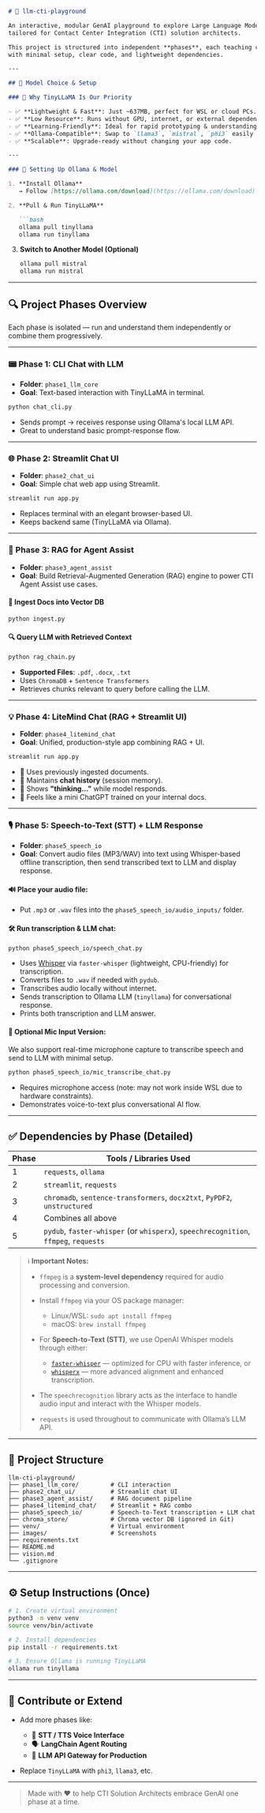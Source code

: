````markdown
# 💬 llm-cti-playground

An interactive, modular GenAI playground to explore Large Language Models (LLMs) hands-on —  
tailored for Contact Center Integration (CTI) solution architects.  

This project is structured into independent **phases**, each teaching core GenAI concepts  
with minimal setup, clear code, and lightweight dependencies.

---

## 🧠 Model Choice & Setup

### 🚀 Why TinyLLaMA Is Our Priority

- ✅ **Lightweight & Fast**: Just ~637MB, perfect for WSL or cloud PCs.  
- ✅ **Low Resource**: Runs without GPU, internet, or external dependencies.  
- ✅ **Learning-Friendly**: Ideal for rapid prototyping & understanding LLM internals.  
- ✅ **Ollama-Compatible**: Swap to `llama3`, `mistral`, `phi3` easily later.  
- ✅ **Scalable**: Upgrade-ready without changing your app code.

---

### 🔧 Setting Up Ollama & Model

1. **Install Ollama**  
   → Follow [https://ollama.com/download](https://ollama.com/download)

2. **Pull & Run TinyLLaMA**

   ```bash
   ollama pull tinyllama
   ollama run tinyllama
````

3. **Switch to Another Model (Optional)**

   ```bash
   ollama pull mistral
   ollama run mistral
   ```

---

## 🔍 Project Phases Overview

Each phase is isolated — run and understand them independently or combine them progressively.

---

### 📟 Phase 1: CLI Chat with LLM

* **Folder**: `phase1_llm_core`
* **Goal**: Text-based interaction with TinyLLaMA in terminal.

```bash
python chat_cli.py
```

* Sends prompt → receives response using Ollama's local LLM API.
* Great to understand basic prompt-response flow.

---

### 🌐 Phase 2: Streamlit Chat UI

* **Folder**: `phase2_chat_ui`
* **Goal**: Simple chat web app using Streamlit.

```bash
streamlit run app.py
```

* Replaces terminal with an elegant browser-based UI.
* Keeps backend same (TinyLLaMA via Ollama).

---

### 🧠 Phase 3: RAG for Agent Assist

* **Folder**: `phase3_agent_assist`
* **Goal**: Build Retrieval-Augmented Generation (RAG) engine to power CTI Agent Assist use cases.

#### 📝 Ingest Docs into Vector DB

```bash
python ingest.py
```

#### 🔍 Query LLM with Retrieved Context

```bash
python rag_chain.py
```

* **Supported Files**: `.pdf`, `.docx`, `.txt`
* Uses `ChromaDB` + `Sentence Transformers`
* Retrieves chunks relevant to query before calling the LLM.

---

### 💡 Phase 4: LiteMind Chat (RAG + Streamlit UI)

* **Folder**: `phase4_litemind_chat`
* **Goal**: Unified, production-style app combining RAG + UI.

```bash
streamlit run app.py
```

* 📁 Uses previously ingested documents.
* 🧠 Maintains **chat history** (session memory).
* 🔄 Shows **"thinking..."** while model responds.
* 💬 Feels like a mini ChatGPT trained on your internal docs.

---

### 🎙️ Phase 5: Speech-to-Text (STT) + LLM Response

* **Folder**: `phase5_speech_io`
* **Goal**: Convert audio files (MP3/WAV) into text using Whisper-based offline transcription, then send transcribed text to LLM and display response.

#### 🔊 Place your audio file:

* Put `.mp3` or `.wav` files into the `phase5_speech_io/audio_inputs/` folder.

#### 🛠️ Run transcription & LLM chat:

```bash
python phase5_speech_io/speech_chat.py
```

* Uses [Whisper](https://github.com/openai/whisper) via `faster-whisper` (lightweight, CPU-friendly) for transcription.
* Converts files to `.wav` if needed with `pydub`.
* Transcribes audio locally without internet.
* Sends transcription to Ollama LLM (`tinyllama`) for conversational response.
* Prints both transcription and LLM answer.

#### 🎤 Optional Mic Input Version:

We also support real-time microphone capture to transcribe speech and send to LLM with minimal setup.

```bash
python phase5_speech_io/mic_transcribe_chat.py
```

* Requires microphone access (note: may not work inside WSL due to hardware constraints).
* Demonstrates voice-to-text plus conversational AI flow.

---

## ✅ Dependencies by Phase (Detailed)

| Phase | Tools / Libraries Used                                                               |
| ----- | ------------------------------------------------------------------------------------ |
| 1     | `requests`, `ollama`                                                                 |
| 2     | `streamlit`, `requests`                                                              |
| 3     | `chromadb`, `sentence-transformers`, `docx2txt`, `PyPDF2`, `unstructured`            |
| 4     | Combines all above                                                                   |
| 5     | `pydub`, `faster-whisper` (or `whisperx`), `speechrecognition`, `ffmpeg`, `requests` |

> ℹ️ **Important Notes:**
>
> * `ffmpeg` is a **system-level dependency** required for audio processing and conversion.
> * Install `ffmpeg` via your OS package manager:
>
>   * Linux/WSL: `sudo apt install ffmpeg`
>   * macOS: `brew install ffmpeg`
> * For **Speech-to-Text (STT)**, we use OpenAI Whisper models through either:
>
>   * [`faster-whisper`](https://github.com/guillaumekln/faster-whisper) — optimized for CPU with faster inference, or
>   * [`whisperx`](https://github.com/m-bain/whisperX) — more advanced alignment and enhanced transcription.
> * The `speechrecognition` library acts as the interface to handle audio input and interact with the Whisper models.
> * `requests` is used throughout to communicate with Ollama’s LLM API.

---

## 📂 Project Structure

```
llm-cti-playground/
├── phase1_llm_core/         # CLI interaction
├── phase2_chat_ui/          # Streamlit chat UI
├── phase3_agent_assist/     # RAG document pipeline
├── phase4_litemind_chat/    # Streamlit + RAG combo
├── phase5_speech_io/        # Speech-to-Text transcription + LLM chat
├── chroma_store/            # Chroma vector DB (ignored in Git)
├── venv/                    # Virtual environment
├── images/                  # Screenshots
├── requirements.txt
├── README.md
├── vision.md
└── .gitignore
```

---

## ⚙️ Setup Instructions (Once)

```bash
# 1. Create virtual environment
python3 -m venv venv
source venv/bin/activate

# 2. Install dependencies
pip install -r requirements.txt

# 3. Ensure Ollama is running TinyLLaMA
ollama run tinyllama
```

---

## 🤝 Contribute or Extend

* Add more phases like:

  * 📢 **STT / TTS Voice Interface**
  * 🗣️ **LangChain Agent Routing**
  * 📡 **LLM API Gateway for Production**

* Replace `TinyLLaMA` with `phi3`, `llama3`, etc.

---

> Made with ❤️ to help CTI Solution Architects embrace GenAI one phase at a time.

```

